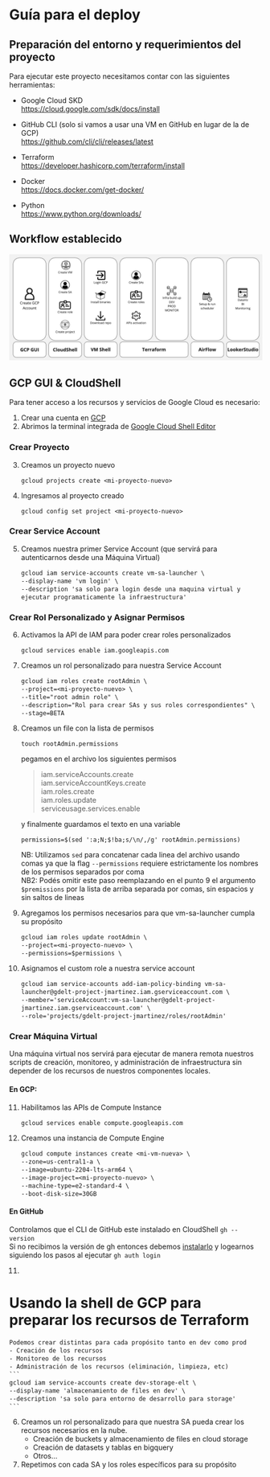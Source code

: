 # Guía para el deploy

## Preparación del entorno y requerimientos del proyecto

Para ejecutar este proyecto necesitamos contar con las siguientes 
herramientas:

- Google Cloud SKD  
https://cloud.google.com/sdk/docs/install

- GitHub CLI (solo si vamos a usar una VM en GitHub en lugar de la de GCP)  
https://github.com/cli/cli/releases/latest 

- Terraform  
https://developer.hashicorp.com/terraform/install

- Docker  
https://docs.docker.com/get-docker/

- Python  
https://www.python.org/downloads/


## Workflow establecido
![Workflow](./img/workflow.jpg)


## GCP GUI & CloudShell
Para tener acceso a los recursos y servicios de Google Cloud es necesario:

1. Crear una cuenta en [GCP](https://console.cloud.google.com)
2. Abrimos la terminal integrada de [Google Cloud Shell Editor](https://shell.cloud.google.com/?hl=en_US&fromcloudshell=true&show=terminal)

### Crear Proyecto
3. Creamos un proyecto nuevo
    ```
    gcloud projects create <mi-proyecto-nuevo>
    ```

4. Ingresamos al proyecto creado
    ```
    gcloud config set project <mi-proyecto-nuevo>
    ```

### Crear Service Account
5. Creamos nuestra primer Service Account (que servirá para autenticarnos desde una Máquina Virtual)
    ```
    gcloud iam service-accounts create vm-sa-launcher \
    --display-name 'vm login' \
    --description 'sa solo para login desde una maquina virtual y ejecutar programaticamente la infraestructura'
    ```

### Crear Rol Personalizado y Asignar Permisos
6. Activamos la API de IAM para poder crear roles personalizados
    ``` 
    gcloud services enable iam.googleapis.com
    ```

7. Creamos un rol personalizado para nuestra Service Account
    ``` 
    gcloud iam roles create rootAdmin \
    --project=<mi-proyecto-nuevo> \
    --title="root admin role" \
    --description="Rol para crear SAs y sus roles correspondientes" \
    --stage=BETA
    ```

8. Creamos un file con la lista de permisos
    ``` 
    touch rootAdmin.permissions
    ```
    pegamos en el archivo los siguientes permisos
    >iam.serviceAccounts.create  
    iam.serviceAccountKeys.create  
    iam.roles.create  
    iam.roles.update  
    serviceusage.services.enable 

    y finalmente guardamos el texto en una variable
    ``` 
    permissions=$(sed ':a;N;$!ba;s/\n/,/g' rootAdmin.permissions)
    ``` 
    NB: Utilizamos `sed` para concatenar cada linea del archivo usando comas ya que la flag `--permissions` requiere estrictamente los nombres de los permisos separados por coma  
    NB2: Podés omitir este paso reemplazando en el punto 9 el argumento `$premissions` por la lista de arriba separada por comas, sin espacios y sin saltos de lineas

9. Agregamos los permisos necesarios para que vm-sa-launcher cumpla su propósito
    ``` 
    gcloud iam roles update rootAdmin \
    --project=<mi-proyecto-nuevo> \
    --permissions=$permissions \
    ```

10. Asignamos el custom role a nuestra service account
    ```
    gcloud iam service-accounts add-iam-policy-binding vm-sa-launcher@gdelt-project-jmartinez.iam.gserviceaccount.com \
    --member='serviceAccount:vm-sa-launcher@gdelt-project-jmartinez.iam.gserviceaccount.com' \
    --role='projects/gdelt-project-jmartinez/roles/rootAdmin'
    ```

### Crear Máquina Virtual
Una máquina virtual nos servirá para ejecutar de manera remota nuestros scripts de creación, monitoreo, y administración de infraestructura sin depender de los recursos de nuestros componentes locales.

#### En GCP:
11. Habilitamos las APIs de Compute Instance
    ``` 
    gcloud services enable compute.googleapis.com
    ```
12. Creamos una instancia de Compute Engine
    ``` 
    gcloud compute instances create <mi-vm-nueva> \
    --zone=us-central1-a \
    --image=ubuntu-2204-lts-arm64 \
    --image-project=<mi-proyecto-nuevo> \
    --machine-type=e2-standard-4 \
    --boot-disk-size=30GB
    ```

#### En GitHub
Controlamos que el CLI de GitHub este instalado en CloudShell `gh --version`  
Si no recibimos la versión de gh entonces debemos [instalarlo](https://github.com/cli/cli/blob/trunk/docs/install_linux.md) y logearnos siguiendo los pasos al ejecutar `gh auth login`

11. 

# Usando la shell de GCP para preparar los recursos de Terraform

    Podemos crear distintas para cada propósito tanto en dev como prod
    - Creación de los recursos
    - Monitoreo de los recursos
    - Administración de los recursos (eliminación, limpieza, etc)
    ```
    gcloud iam service-accounts create dev-storage-elt \
    --display-name 'almacenamiento de files en dev' \
    --description 'sa solo para entorno de desarrollo para storage'
    ```
6. Creamos un rol personalizado para que nuestra SA pueda crear los recursos necesarios en la nube.
    - Creación de buckets y almacenamiento de files en cloud storage
    - Creación de datasets y tablas en bigquery 
    - Otros…
7. Repetimos con cada SA y los roles específicos para su propósito
